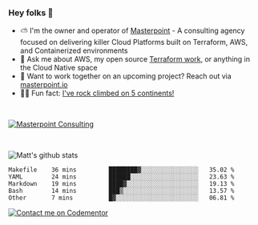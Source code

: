 

### Hey folks 👋



- ⛅️ I'm the owner and operator of [Masterpoint](https://masterpoint.io) - A consulting agency focused on delivering killer Cloud Platforms built on Terraform, AWS, and Containerized environments
- 💬 Ask me about AWS, my open source [Terraform work](https://github.com/masterpointio?q=terraform&type=&language=hcl), or anything in the Cloud Native space
- 🔨 Want to work together on an upcoming project? Reach out via [masterpoint.io](https://masterpoint.io)
- 🧗‍♂️ Fun fact: [I've rock climbed on 5 continents!](https://www.rockandice.com/videos/weekend-whippers/weekend-whipper-gunning-for-it-on-south-six-shooter/)

<br>


[![Masterpoint Consulting](https://masterpoint-public.s3.us-west-2.amazonaws.com/Logo-medium.png)](https://masterpoint.io)

<br>

![Matt's github stats](https://github-readme-stats.vercel.app/api?username=Gowiem&count_private=true&theme=cobalt&show_icons=true)

<!--START_SECTION:waka-->

```text
Makefile    36 mins         ████████▓░░░░░░░░░░░░░░░░   35.02 %
YAML        24 mins         ██████░░░░░░░░░░░░░░░░░░░   23.63 %
Markdown    19 mins         ████▓░░░░░░░░░░░░░░░░░░░░   19.13 %
Bash        14 mins         ███▒░░░░░░░░░░░░░░░░░░░░░   13.57 %
Other       7 mins          █▓░░░░░░░░░░░░░░░░░░░░░░░   06.81 %
```

<!--END_SECTION:waka-->

[![Contact me on Codementor](https://www.codementor.io/m-badges/gowiem/find-me-on-cm-b.svg)](https://www.codementor.io/@gowiem?refer=badge)

